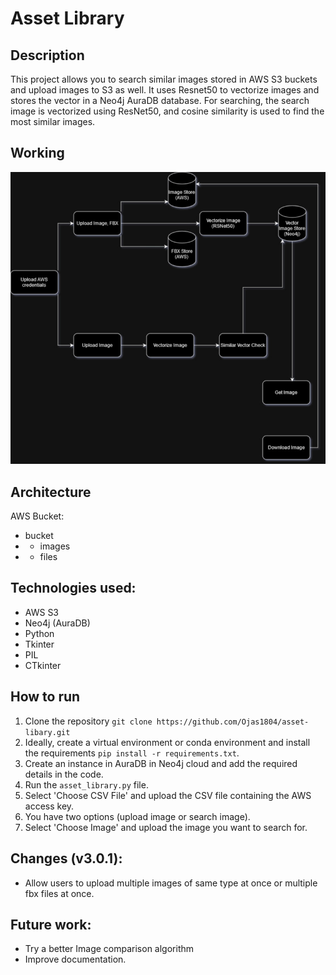 # Asset Library

## Description
This project allows you to search similar images stored in AWS S3 buckets and upload images to S3 as well. It uses Resnet50 to vectorize images and stores the vector in a Neo4j AuraDB database. For searching, the search image is vectorized using ResNet50, and cosine similarity is used to find the most similar images.

## Working
![Flowchart](https://github.com/Ojas1804/asset-libary/blob/main/asset-library.jpg)

## Architecture
AWS Bucket:
- bucket
- - images
- - files

## Technologies used:
- AWS S3
- Neo4j (AuraDB)
- Python
- Tkinter
- PIL
- CTkinter

## How to run
1. Clone the repository `git clone https://github.com/Ojas1804/asset-libary.git`
2. Ideally, create a virtual environment or conda environment and install the requirements `pip install -r requirements.txt`.
3. Create an instance in AuraDB in Neo4j cloud and add the required details in the code.
4. Run the `asset_library.py` file.
5. Select 'Choose CSV File' and upload the CSV file containing the AWS access key.
6. You have two options (upload image or search image).
7. Select 'Choose Image' and upload the image you want to search for.

## Changes (v3.0.1):
- Allow users to upload multiple images of same type at once or multiple fbx files at once.

## Future work:
- Try a better Image comparison algorithm
- Improve documentation.
